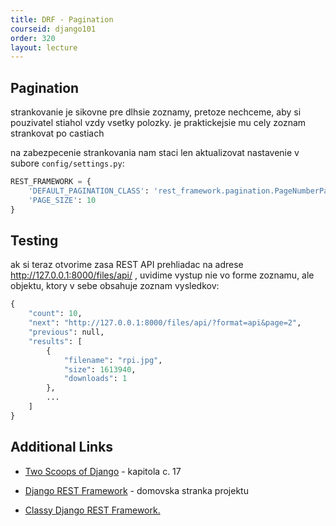 ```yaml
---
title: DRF - Pagination
courseid: django101
order: 320
layout: lecture
---
```



## Pagination

strankovanie je sikovne pre dlhsie zoznamy, pretoze nechceme, aby si pouzivatel stiahol vzdy vsetky polozky. je praktickejsie mu cely zoznam strankovat po castiach


na zabezpecenie strankovania nam staci len aktualizovat nastavenie v subore `config/settings.py`:

```python
REST_FRAMEWORK = {
    'DEFAULT_PAGINATION_CLASS': 'rest_framework.pagination.PageNumberPagination',
    'PAGE_SIZE': 10
}
```


## Testing

ak si teraz otvorime zasa REST API prehliadac na adrese http://127.0.0.1:8000/files/api/ , uvidime vystup nie vo forme zoznamu, ale objektu, ktory v sebe obsahuje zoznam vysledkov:

```python
{
    "count": 10,
    "next": "http://127.0.0.1:8000/files/api/?format=api&page=2",
    "previous": null,
    "results": [
        {
            "filename": "rpi.jpg",
            "size": 1613940,
            "downloads": 1
        },
        ...
    ]
}
```


## Additional Links

* [Two Scoops of Django](https://www.feldroy.com/books/two-scoops-of-django-3-x) - kapitola c. 17

* [Django REST Framework](https://www.django-rest-framework.org/) - domovska stranka projektu

* [Classy Django REST Framework.](https://www.cdrf.co/)
